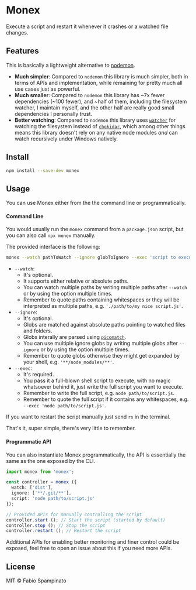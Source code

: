 # Monex

Execute a script and restart it whenever it crashes or a watched file changes.

## Features

This is basically a lightweight alternative to [nodemon](https://github.com/remy/nodemon).

- **Much simpler**: Compared to `nodemon` this library is much simpler, both in terms of APIs and implementation, while remaining for pretty much all use cases just as powerful.
- **Much smaller**: Compared to `nodemon` this library has ~7x fewer dependencies (~100 fewer), and ~half of them, including the filesystem watcher, I maintain myself, and the other half are really good small dependencies I personally trust.
- **Better watching**: Compared to `nodemon` this library uses [`watcher`](https://github.com/fabiospampinato/watcher) for watching the filesystem instead of [`chokidar`](https://github.com/paulmillr/chokidar), which among other things means this library doesn't rely on any native node modules _and_ can watch recursively under Windows natively.

## Install

```sh
npm install --save-dev monex
```

## Usage

You can use Monex either from the the command line or programmatically.

#### Command Line

You would usually run the `monex` command from a `package.json` script, but you can also call `npx monex` manually.

The provided interface is the following:

```sh
monex --watch pathToWatch --ignore globToIgnore --exec 'script to execute'
```

- `--watch`:
  - It's optional.
  - It supports either relative or absolute paths.
  - You can watch multiple paths by writing multiple paths after `--watch` or by using the option multiple times.
  - Remember to quote paths containing whitespaces or they will be interpreted as multiple paths, e.g. `'./path/to/my nice script.js'`.
- `--ignore`:
  - It's optional.
  - Globs are matched against absolute paths pointing to watched files and folders.
  - Globs interally are parsed using [`picomatch`](https://github.com/micromatch/picomatch).
  - You can use multiple ignore globs by writing multiple globs after `--ignore` or by using the option multiple times.
  - Remember to quote globs otherwise they might get expanded by your shell, e.g. `'**/node_modules/**'`.
- `--exec`:
  - It's required.
  - You pass it a full-blown shell script to execute, with no magic whatsoever behind it, just write the full script you want to execute.
  - Remember to write the full script, e.g. `node path/to/script.js`.
  - Remember to quote the full script if it contains any whitespaces, e.g. `--exec 'node path/to/script.js'`.

If you want to restart the script manually just send `rs` in the terminal.

That's it, super simple, there's very little to remember.

#### Programmatic API

You can also instantiate Monex programmatically, the API is essentially the same as the one exposed by the CLI.

```ts
import monex from 'monex';

const controller = monex ({
  watch: ['dist'],
  ignore: ['**/.git/**'],
  script: 'node path/to/script.js'
});

// Provided APIs for manually controlling the script
controller.start (); // Start the script (started by default)
controller.stop (); // Stop the script
controller.restart (); // Restart the script
```

Additional APIs for enabling better monitoring and finer control could be exposed, feel free to open an issue about this if you need more APIs.

## License

MIT © Fabio Spampinato
